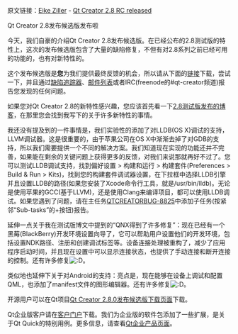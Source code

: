 
原文链接：[Eike Ziller](http://blog.qt.digia.com/blog/author/eike/) - [Qt Creator 2.8 RC released](http://blog.qt.digia.com/blog/2013/06/28/qt-creator-2-8-rc-released/)

Qt Creator 2.8发布候选版发布啦

今天，我们自豪的介绍Qt Creator 2.8发布候选版。在已经公布的2.8测试版的特性上，这次的发布候选版包含了大量的缺陷修复，不但有对2.8系列之前已经可用的功能的，也有对新特性的。

这个发布候选版是**您**为我们提供最终反馈的机会，所以请从下面的[链接](http://blog.qt.digia.com/blog/2013/06/28/qt-creator-2-8-rc-released/#downloads)下载，尝试一下，并且通过[缺陷追踪器](http://bugreports.qt-project.org/)、[邮件列表](http://lists.qt-project.org/mailman/listinfo/qt-creator)或者IRC(freenode的#qt-creator频道)报告您发现的任何问题。

如果您对Qt Creator 2.8的新特性感兴趣，您应该首先看一下[2.8测试版发布的博客](http://blog.qt.digia.com/blog/2013/05/30/qt-creator-2-8-0-beta-released/)，在那里您会找到我写下的关于许多新特性的事情。

我还没有提及到的一件事情是，我们实验性的添加了对LLDB(OS X)调试的支持，LLVM调试器。这是很重要的，由于苹果公司在OS X中渐渐去掉了对GDB的支持，所以我们需要提供一个不同的解决方案。我们知道现在实现的功能还并不完善，如果能在剩余的关键问题上获得更多的反馈，对我们来说那就再好不过了。您可以测试LLDB调试支持，找到偏好设置 > 构建和运行 > 构建套件(Preferences > Build & Run > Kits)，找到您的构建套件调试器设置，在下拉框中选择LLDB引擎并且设置LLDB的路径(如果您安装了Xcode命令行工具，就是/usr/bin/lldb)。无论是使用苹果的GCC(基于LLVM)，还是使用Clang来编译项目，都可以使用LLDB调试。如果您遇到了问题，请在主任务[QTCREATORBUG-8825](http://bugreports.qt-project.org/browse/QTCREATORBUG-8825)中添加子任务(按紧邻“Sub-tasks”的+按钮)报告。

延伸一点关于我在测试版博文中提到的“QNX得到了许多修复”：现在已经有一个黑莓(BlackBerry)开发环境设置向导了，它可以帮助用户设置他们的开发环境，包括设置NDK路径、注册和创建调试标签等。设备连接处理被重构了，减少了应用程序启动时间，并且现在设置中可以显示连接状态，也提供了手动连接和断开连接的控制。还有许多修复<img src="http://blog.qt.digia.com/wp-includes/images/smilies/icon_biggrin.gif" alt=":D" class="wp-smiley">。

类似地也延伸下关于对Android的支持：亮点是，现在能够在设备上调试和配置QML，也添加了manifest文件的图形编辑器。还有许多修复<img src="http://blog.qt.digia.com/wp-includes/images/smilies/icon_biggrin.gif" alt=":D" class="wp-smiley">。

开源用户可以在Qt项目[Qt Creator 2.8.0发布候选版下载页面](http://download.qt-project.org/development_releases/qtcreator/2.8/2.8.0-rc)下载。

Qt企业版客户请在[客户门户](http://qt.digia.com/Log-in-Customer-Portal/)下载。我们为企业版的软件包添加了一些扩展，是关于Qt Quick的特别用例。更多信息，请查看[Qt企业产品页面](http://qt.digia.com/Product/Qt-Core-Features--Functions/Developer-Tools/)。


